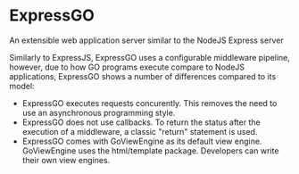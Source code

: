 # ExpressGO
An extensible web application server similar to the NodeJS Express server

Similarly to ExpressJS, ExpressGO uses a configurable middleware pipeline, however, due to how GO programs execute compare to NodeJS applications, ExpressGO shows a number of differences compared to its model:

- ExpressGO executes requests concurently. This removes the need to use an asynchronous programming style.
- ExpressGO does not use callbacks. To return the status after the execution of a middleware, a classic "return" statement is used.
- ExpressGO comes with GoViewEngine as its default view engine. GoViewEngine uses the html/template package. Developers can write their own view engines.
